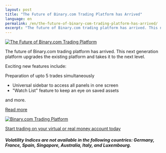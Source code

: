 ```yaml
---
layout: post
title: "The Future of Binary.com Trading Platform has Arrived"
language: en
permalink: /en/the-future-of-binary-com-trading-platform-has-arrived/
excerpt: "The future of Binary.com trading platform has arrived. This next generation platform upgrades the existing platform and takes it to the next level...."
---
```


<p class="p--action"><a href="http://info.binary.com/2cP9xZU"><img src="{{site.baseurl }}/images/image1.jpg" alt="The Future of Binary.com Trading Platform"></a></p>

The future of Binary.com trading platform has arrived. This next generation platform upgrades the existing platform and takes it to the next level.

Exciting new features include:

Preparation of upto 5 trades simultaneously

* Universal sidebar to access all panels in one screen
* "Watch List" feature to keep an eye on saved assets

and more.

<p class="p--action"><a class="button" href="http://info.binary.com/2dXoxFz"><span>Read more</span></a></p>

<p class="p--action"><a href="http://info.binary.com/2cP9xZU"><img src="{{site.baseurl }}/images/image2.png" alt="Binary.com Trading Platform"></a></p>
 
<p class="p--action"><a class="button" href="http://info.binary.com/2db4TBy"><span>Start trading on your virtual or real money account today</span></a></p>

##### Volatility Indices are not available in the following countries: Germany, France, Spain, Singapore, Australia, Italy, and Luxembourg.

